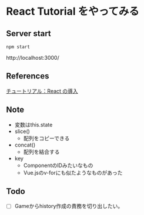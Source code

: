# React Tutorial をやってみる

## Server start

```
npm start
```

http://localhost:3000/

## References

[チュートリアル：React の導入](https://ja.reactjs.org/tutorial/tutorial.html)

## Note

- 変数はthis.state
- slice()
  - 配列をコピーできる
- concat()
  - 配列を結合する
- key
  - ComponentのIDみたいなもの
  - Vue.jsのv-forにも似たようなものがあった

## Todo

- [ ] Gameからhistory作成の責務を切り出したい。
